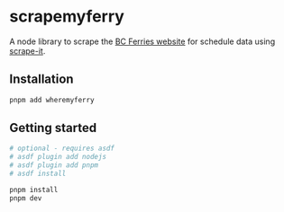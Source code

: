 # scrapemyferry

A node library to scrape the [BC Ferries website](https://www.bcferries.com/) for schedule data using [scrape-it](https://github.com/IonicaBizau/scrape-it).

## Installation

```sh
pnpm add wheremyferry
```

## Getting started

```sh
# optional - requires asdf
# asdf plugin add nodejs
# asdf plugin add pnpm
# asdf install

pnpm install
pnpm dev
```
